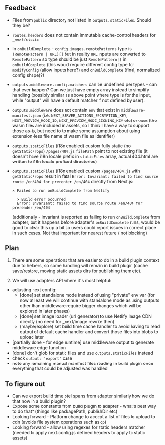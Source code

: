 ## Feedback

- Files from `public` directory not listed in `outputs.staticFiles`. Should they be?
- `routes.headers` does not contain immutable cache-control headers for `_next/static`
- In `onBuildComplete` - `config.images.remotePatterns` type is `(RemotePattern | URL)[]` but in
  reality `URL` inputs are converted to `RemotePattern` so type should be just `RemotePattern[]` in
  `onBuildComplete` (this would require different config type for `modifyConfig` (allow inputs
  here?) and `onBuildComplete` (final, normalized config shape)?)
- `outputs.middleware.config.matchers` can be undefined per types - can that ever happen? Can we
  just have empty array instead to simplify handling (possibly similar as above point where type is
  for the input, while "output" will have a default matcher if not defined by user).
- `outputs.middleware` does not contain `env` that exist in `middleware-manifest.json` (i.e.
  `NEXT_SERVER_ACTIONS_ENCRYPTION_KEY`, `NEXT_PREVIEW_MODE_ID`, `NEXT_PREVIEW_MODE_SIGNING_KEY` etc)
  or `wasm` (tho wasm files are included in assets, so I think I have a way to support those as-is,
  but need to to make some assumption about using extension-less file name of wasm file as
  identifier)
- `outputs.staticFiles` (i18n enabled) custom fully static (no `getStaticProps`) `/pages/404.js`
  `filePath` point to not existing file (it doesn't have i18n locale prefix in `staticFiles` array,
  actual 404.html are written to i18n locale prefixed directories)
- `outputs.staticFiles` (i18n enabled) custom `/pages/404.js` with `getStaticProps` result in fatal
  `Error: Invariant: failed to find source route /en/404 for prerender /en/404` directly from
  Next.js:

  ```
  ⨯ Failed to run onBuildComplete from Netlify

    > Build error occurred
    Error: Invariant: failed to find source route /en/404 for prerender /en/404
  ```

  (additionally - invariant is reported as failing to run `onBuildComplete` from adapter, but it
  happens before adapter's `onBuildComplete` runs, would be good to clear this up a bit so users
  could report issues in correct place in such cases. Not that important for nearest future / not
  blocking)

## Plan

1. There are some operations that are easier to do in a build plugin context due to helpers, so some
   handling will remain in build plugin (cache save/restore, moving static assets dirs for
   publishing them etc).

2. We will use adapters API where it's most helpful:

- adjusting next config:
  - [done] set standalone mode instead of using "private" env var (for now at least we will continue
    with standalone mode as using outputs other than middleware require bigger changes which will be
    explored in later phases)
  - [done] set image loader (url generator) to use Netlify Image CDN directly (no need for
    \_next/image rewrite then)
  - (maybe/explore) set build time cache handler to avoid having to read output of default cache
    handler and convert those files into blobs to upload later
- [partially done - for edge runtime] use middleware output to generate middleware edge function
- [done] don't glob for static files and use `outputs.staticFiles` instead
- check `output: 'export'` case
- note any remaining manual manifest files reading in build plugin once everything that could be
  adjusted was handled

## To figure out

- Can we export build time otel spans from adapter similarly how we do that now in a build plugin?
- Expose some constants from build plugin to adapter - what's best way to do that? (things like
  packagePath, publishDir etc)
- Looking forward - Platform change to accept a list of files to upload to cdn (avoids file system
  operations such as `cp`)
- Looking forward - allow using regexes for static headers matcher (needed to apply next.config.js
  defined headers to apply to static assets)
